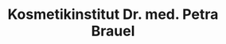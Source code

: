 ---
title: "Kosmetikinstitut Dr. med. Petra Brauel"
url: /lemgo/kosmetikinstitut-dr-med-petra-brauel/
shop: Kosmetik
---
